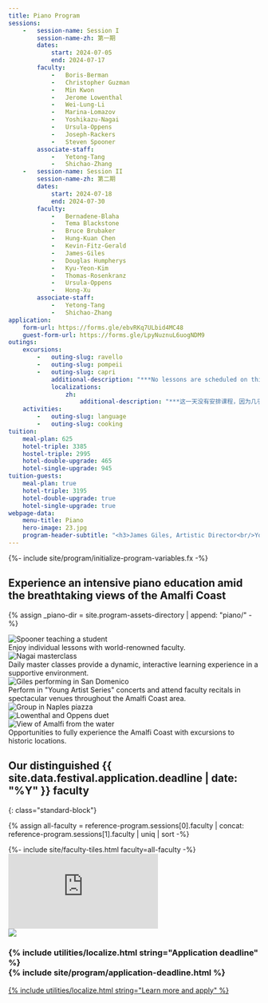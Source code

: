 ```yaml
---
title: Piano Program
sessions:
    -   session-name: Session I
        session-name-zh: 第一期
        dates:
            start: 2024-07-05
            end: 2024-07-17
        faculty:
            -   Boris-Berman
            -   Christopher Guzman
            -   Min Kwon
            -   Jerome Lowenthal 
            -   Wei-Lung-Li
            -   Marina-Lomazov
            -   Yoshikazu-Nagai
            -   Ursula-Oppens
            -   Joseph-Rackers
            -   Steven Spooner 
        associate-staff:
            -   Yetong-Tang
            -   Shichao-Zhang
    -   session-name: Session II
        session-name-zh: 第二期
        dates:
            start: 2024-07-18
            end: 2024-07-30
        faculty:
            -   Bernadene-Blaha
            -   Tema Blackstone
            -   Bruce Brubaker 
            -   Hung-Kuan Chen 
            -   Kevin-Fitz-Gerald
            -   James-Giles
            -   Douglas Humpherys
            -   Kyu-Yeon-Kim
            -   Thomas-Rosenkranz
            -   Ursula-Oppens
            -   Hong-Xu
        associate-staff:
            -   Yetong-Tang
            -   Shichao-Zhang
application:
    form-url: https://forms.gle/ebvRKq7ULbid4MC48
    guest-form-url: https://forms.gle/LpyNuznuL6uogNDM9
outings:
    excursions:
        -   outing-slug: ravello
        -   outing-slug: pompeii
        -   outing-slug: capri
            additional-description: "***No lessons are scheduled on this day because almost all students take this trip.***"
            localizations:
                zh:
                    additional-description: "***这一天没有安排课程，因为几乎所有学生都会参加这次旅行。***"
    activities:
        -   outing-slug: language
        -   outing-slug: cooking
tuition:
    meal-plan: 625
    hotel-triple: 3385
    hostel-triple: 2995
    hotel-double-upgrade: 465
    hotel-single-upgrade: 945
tuition-guests:
    meal-plan: true
    hotel-triple: 3195
    hotel-double-upgrade: true
    hotel-single-upgrade: true
webpage-data:
    menu-title: Piano
    hero-image: 23.jpg
    program-header-subtitle: "<h3>James Giles, Artistic Director<br/>Yoshikazu Nagai, Faculty Chair</h3>"
---
```

{%- include site/program/initialize-program-variables.fx -%}

<section id="splash" class="proto">
<div class="standard-block" markdown="1">

## Experience an intensive piano education amid the breathtaking views of the Amalfi Coast

{% assign _piano-dir = site.program-assets-directory | append: "piano/" -%}
<div class="image-copy">
<div class="image">
<img src="{{ _piano-dir | append: "spooner.jpg" | relative_url }}" alt="Spooner teaching a student" />
</div>
<div class="copy">
    Enjoy individual lessons with world-renowned faculty.
</div>
</div>

<div class="image-copy right">
<div class="image">
<img src="{{ _piano-dir | append: "IMG_1398_edited.jpg" | relative_url }}" alt="Nagai masterclass" />
</div>
<div class="copy">
    Daily master classes provide a dynamic, interactive learning experience in a supportive environment.
</div>
</div>

<div class="image-copy">
<div class="image">
<img src="{{ _piano-dir | append: "giles-san-domenico.jpg" | relative_url }}" alt="Giles performing in San Domenico" />
</div>
<div class="copy">
Perform in "Young Artist Series" concerts and attend faculty recitals in spectacular venues throughout the Amalfi Coast area. 
</div>
</div>

<div class="image-copy right">
<div class="image">
<img src="{{ _piano-dir | append: "group-naples-piazza-2023.jpg" | relative_url }}" alt="Group in Naples piazza" />
</div>
<div class="image">
<img src="{{ _piano-dir | append: "lowenthal-oppens.jpg" | relative_url }}" alt="Lowenthal and Oppens duet" />
</div>
</div>

<div class="image-copy row">
<div class="image">
<img src="{{ _piano-dir | append: "amalfi-from-water.jpg" | relative_url }}" alt="View of Amalfi from the water" />
</div>
<div class="copy">
Opportunities to fully experience the Amalfi Coast with excursions to historic locations.
</div>
</div>

</div>
</section>

<section id="faculty" markdown="1">

## Our distinguished {{ site.data.festival.application.deadline | date: "%Y" }} faculty
{: class="standard-block"}

{% assign all-faculty = reference-program.sessions[0].faculty | concat: reference-program.sessions[1].faculty | uniq | sort -%}
<div class="standard-block tiles front-of-brochure">
{%- include site/faculty-tiles.html faculty=all-faculty -%}
</div>
</section>

<section id="video">
    <iframe src="https://www.youtube.com/embed/bP4LVZUGYYs?modestbranding=1" frameborder="0" allow="picture-in-picture" allowfullscreen></iframe>
</section>

<section id="learn" class="background-image-container parallax">
<img src="{{ site.program-assets-directory | append: 'piano/collage.jpg' | relative_url }}" />
<h3><span class="label">{% include utilities/localize.html string="Application deadline" %}</span><br/>{% include site/program/application-deadline.html %}</h3>
<a class="apply button" href="{{ apply-url }}">{% include utilities/localize.html string="Learn more and apply" %}</a>
</section>

